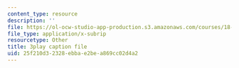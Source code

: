```yaml
---
content_type: resource
description: ''
file: https://ol-ocw-studio-app-production.s3.amazonaws.com/courses/18-01sc-single-variable-calculus-fall-2010/25f210d32328ebbae2bea869cc02d4a2_--lPz7VFnKI.srt
file_type: application/x-subrip
resourcetype: Other
title: 3play caption file
uid: 25f210d3-2328-ebba-e2be-a869cc02d4a2
---
```

